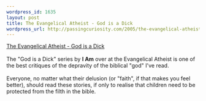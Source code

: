 ```yaml
--- 
wordpress_id: 1635
layout: post
title: The Evangelical Atheist - God is a Dick
wordpress_url: http://passingcuriosity.com/2005/the-evangelical-atheist-god-is-a-dick/
---
```

<a href="http://evangelicalatheist.com/category/god-is-a-dick/">The Evangelical Atheist - God is a Dick</a>
<br />
<br />The "God is a Dick" series by <b>I Am</b> over at the Evangelical Atheist is one of the best critiques of the depravity of the biblical "god" I've read.
<br />
<br />Everyone, no matter what their delusion (or "faith", if that makes you feel better), should read these stories, if only to realise that children need to be protected from the filth in the bible.

